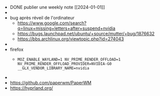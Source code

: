 - DONE publier une weekly note [[2024-01-01]]
-
- bug après réveil de l'ordinateur
	- https://www.google.com/search?q=linux+missing+letters+after+suspend+nvidia
	- https://bugs.launchpad.net/ubuntu/+source/mutter/+bug/1876632
	- https://bbs.archlinux.org/viewtopic.php?id=274043
-
- firefox
	- ```
	  MOZ_ENABLE_WAYLAND=1 NV_PRIME_RENDER_OFFLOAD=1 NV_PRIME_RENDER_OFFLOAD_PROVIDER=NVIDIA-G0 __GLX_VENDOR_LIBRARY_NAME=nvidia
	  ```
-
- https://github.com/paperwm/PaperWM
- https://hyprland.org/